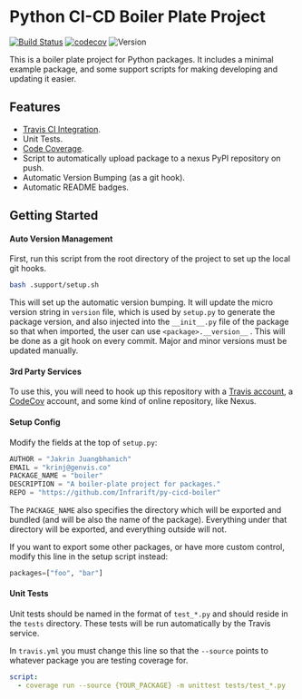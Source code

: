 # Python CI-CD Boiler Plate Project
[![Build Status](https://travis-ci.org/Infrarift/py-cicd-boiler.svg?branch=master)](https://travis-ci.org/Infrarift/py-cicd-boiler) [![codecov](https://codecov.io/gh/Infrarift/py-cicd-boiler/branch/master/graph/badge.svg)](https://codecov.io/gh/Infrarift/py-cicd-boiler) ![Version](https://img.shields.io/badge/version-0.3.35-333333.svg)

This is a boiler plate project for Python packages. It includes a minimal example package, and some support scripts for making developing and updating it easier.

## Features

- [Travis CI Integration](https://travis-ci.com).
- Unit Tests.
- [Code Coverage](https://codecov.io).
- Script to automatically upload package to a nexus PyPI repository on push.
- Automatic Version Bumping (as a git hook).
- Automatic README badges.

## Getting Started

#### Auto Version Management

First, run this script from the root directory of the project to set up the local git hooks.

```bash
bash .support/setup.sh
```

This will set up the automatic version bumping. It will update the micro version string in `version` file, which is used by `setup.py` to generate the package version, and also injected into the `__init__.py` file of the package so that when imported, the user can use `<package>.__version__` . This will be done as a git hook on every commit. Major and minor versions must be updated manually.

#### 3rd Party Services

To use this, you will need to hook up this repository with a [Travis account](travis-ci.org), a [CodeCov](https://codecov.io) account, and some kind of online repository, like Nexus.

#### Setup Config

Modify the fields at the top of `setup.py`:

```python
AUTHOR = "Jakrin Juangbhanich"
EMAIL = "krinj@genvis.co"
PACKAGE_NAME = "boiler"
DESCRIPTION = "A boiler-plate project for packages."
REPO = "https://github.com/Infrarift/py-cicd-boiler"
```

The `PACKAGE_NAME` also specifies the directory which will be exported and bundled (and will be also the name of the package). Everything under that directory will be exported, and everything outside will not.

If you want to export some other packages, or have more custom control, modify this line in the setup script instead:

```python
packages=["foo", "bar"]
```

#### Unit Tests

Unit tests should be named in the format of `test_*.py` and should reside in the `tests` directory. These tests will be run automatically by the Travis service.

In `travis.yml` you must change this line so that the `--source` points to whatever package you are testing coverage for.

```yaml
script:
  - coverage run --source {YOUR_PACKAGE} -m unittest tests/test_*.py
```

